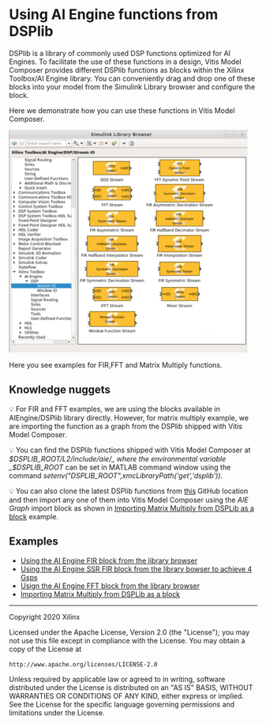 # Using AI Engine functions from DSPlib

DSPlib is a library of commonly used DSP functions optimized for AI Engines. To facilitate the use of these functions in a design, Vitis Model Composer provides different DSPlib functions as blocks within the Xilinx Toolbox/AI Engine library. You can conveniently drag and drop one of these blocks into your model from the Simulink Library browser and configure the block.

Here we demonstrate how you can use these functions in Vitis Model Composer.

<img height="450" src="images/screen_shot.PNG">

Here you see examples for FIR,FFT and Matrix Multiply functions.

## Knowledge nuggets

:bulb: For FIR and FFT examples, we are using the blocks available in AIEngine/DSPlib library directly. However, for matrix multiply example, we are importing the function as a graph from the  DSPlib shipped with Vitis Model Composer.

:bulb: You can find the DSPlib functions shipped with Vitis Model Composer at _$DSPLIB_ROOT/L2/include/aie/_ where the environmental variable _$DSPLIB_ROOT_ can be set in MATLAB command window using the command _setenv("DSPLIB_ROOT",xmcLibraryPath('get','dsplib'))_.

:bulb: You can also clone the latest DSPlib functions from [this](https://github.com/Xilinx/Vitis_Libraries) GitHub location and then import any one of them into Vitis Model Composer using the *AIE Graph* import block as shown in [Importing Matrix Multiply from DSPLib as a block](matrix_multiply/README.md) example.

## Examples
- [Using the AI Engine FIR block from the library browser](fir/README.md)
- [Using the AI Engine SSR FIR block from the library bowser to achieve 4 Gsps](fir_ssr/README.md)
- [Usign the AI Engine FFT block from the library browser](fft/README.md)
- [Importing Matrix Multiply from DSPLib as a block](matrix_multiply/README.md)

--------------
Copyright 2020 Xilinx

Licensed under the Apache License, Version 2.0 (the "License");
you may not use this file except in compliance with the License.
You may obtain a copy of the License at

    http://www.apache.org/licenses/LICENSE-2.0

Unless required by applicable law or agreed to in writing, software
distributed under the License is distributed on an "AS IS" BASIS,
WITHOUT WARRANTIES OR CONDITIONS OF ANY KIND, either express or implied.
See the License for the specific language governing permissions and
limitations under the License.

